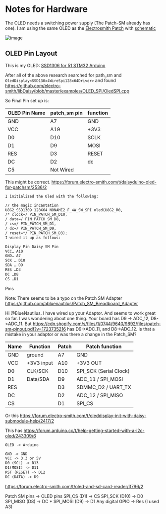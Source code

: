 # Notes for Hardware

The OLED needs a switching power supply (The Patch-SM already has one). I am using the same OLED as the
[Electrosmith Patch](https://electro-smith.com/products/patch) with [schematic](https://daisy.nyc3.cdn.digitaloceanspaces.com/products/patch/ES_Daisy_Patch_Rev4.pdf)

![image](./OLED_SwitchingPWRSupply.png)

## OLED Pin Layout

This is my OLED: [SSD1306 for 51 STM32 Arduino](https://www.amazon.com/dp/B01N1LZQA8?th=1)

After all of the above research searched for path_sm and `OledDisplay<SSD130x4WireSpi128x64Driver>`
and found <https://github.com/electro-smith/libDaisy/blob/master/examples/OLED_SPI/OledSPI.cpp>

So Final Pin set up is:

| OLED Pin Name | patch_sm pin | function |
| --- | --- | --- |
| GND | A7 | GND |
| VCC | A19 | +3V3 |
| D0 | D10 | SCLK |
| D1 | D9 | MOSI |
| RES | D3 | RESET |
| DC | D2 | dc |
| C5 | Not Wired | |

This might be correct.
<https://forum.electro-smith.com/t/daisyduino-oled-for-patchsm/2536/2>

```txt
I initialized the Oled with the following:

// the magic incantation
U8G2_SSD1309_128X64_NONAME2_F_4W_SW_SPI oled(U8G2_R0,
/* clock=/ PIN_PATCH_SM_D10,
/ data=/ PIN_PATCH_SM_D8,
/ cs=/ PIN_PATCH_SM_D1,
/ dc=/ PIN_PATCH_SM_D9,
/ reset=*/ PIN_PATCH_SM_D3);
I wired it up as follows:

Display Pin Daisy SM Pin
VCC… A10
GND… A7
SCK … D10
SDA … D9
RES …D3
DC …D8
CS …D1
```

Pins

Note: There seems to be a typo on the Patch SM Adapter <https://github.com/abluenautilus/Patch_SM_Breadboard_Adapter>

Hi @BlueNautilus. I have wired up your Adaptor. And seems to work great so far. I was wondering about one thing. Your board has D9 -> ADC_12, D8->ADC_11. But <https://cdn.shopify.com/s/files/1/0744/9640/9892/files/patch-sm-pinout.pdf?v=1723735216> has D9->ADC_11, and D8->ADC_12. Is that a mistake in your adaptor or was there a change in the Patch_SM?

| Name | Function | Patch | Patch function |
|-- | --| -- | -- |
| GND |ground| A7 | GND |
|VCC| +3V3 input| A10 | +3V3 OUT |
|D0| CLK/SCK |D10 | SPI_SCK (Serial Clock) |
| D1| Data/SDA | D9 | ADC_11 / SPI_MOSI |
| RES |  | D3 | SDMMC_D2 / UART_TX |
| DC | | D2 | ADC_12 / SPI_MISO |
| CS | | D1   | SPI_CS |

Or this
<https://forum.electro-smith.com/t/oleddisplay-init-with-daisy-submodule-help/2417/2>

This has <https://forum.arduino.cc/t/help-getting-started-with-a-i2c-oled/243309/6>

```txt
OLED -> Arduino

GND -> GND
VCC -> 3.3 or 5V
D0 (SCL) -> D13
D1(MOSI) -> D11
RST (RESET) -> D12
DC (DATA) -> D9
```

<https://forum.electro-smith.com/t/oled-and-sd-card-reader/3796/2>

Patch SM pins → OLED pins
SPI_CS (D1) → CS
SPI_SCK (D10) → D0
SPI_MISO (D8) → DC *
SPI_MOSI (D9) → D1
Any digital GPIO → Res (I used A3)
